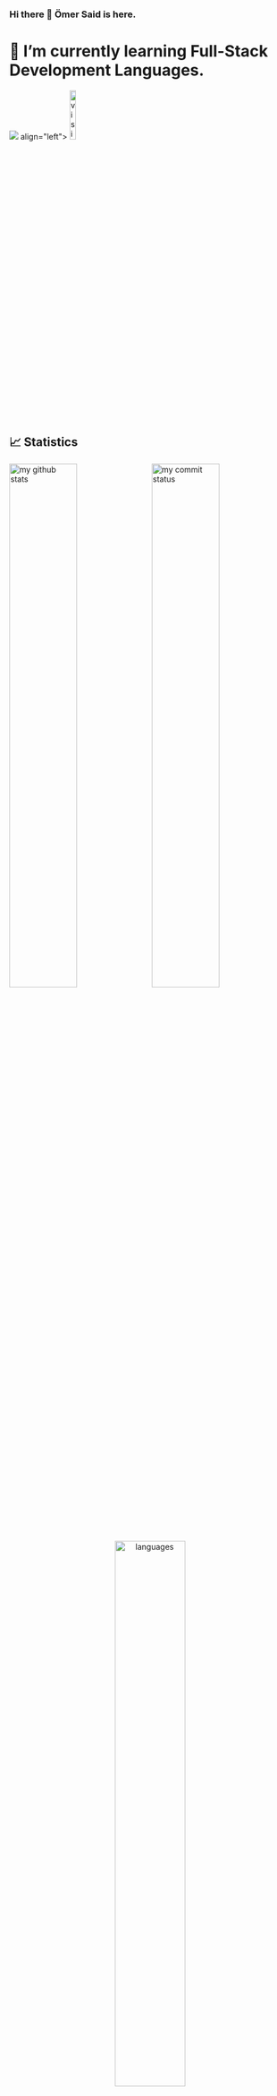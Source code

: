 ### Hi there 👋 Ömer Said is here. 

# 🌱 I’m currently learning Full-Stack Development Languages.

[![](https://img.shields.io/badge/linkedin-%230077B5.svg?&style=for-the-badge&logo=linkedin&logoColor=white)](https://www.linkedin.com/in/omersaidbulduk/) 
align="left"> <img src="https://komarev.com/ghpvc/?username=omersb" alt="visitor counter" width="15%"/>  

## 📈 Statistics
<p align="left">
<img src="https://github-readme-stats.vercel.app/api?username=omersb&theme=chartreuse-dark&show_icons=true" alt="my github stats" width="49%"/>&nbsp;
<img src="https://github-readme-streak-stats.herokuapp.com/?user=omersb&theme=chartreuse-dark&show_icons=true" alt="my commit status" width="49%" /> </p>
<p align="center"> <img src="https://github-readme-stats.vercel.app/api/top-langs/?username=omersb&theme=chartreuse-dark&layout=compact" alt="languages" width="50%" > </p>
